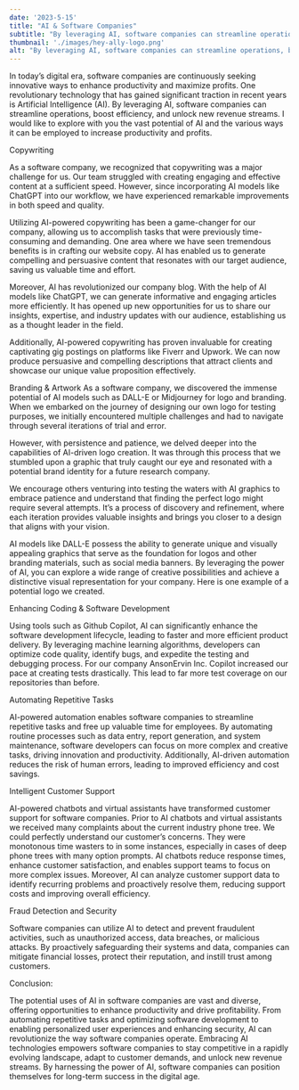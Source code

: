 ```yaml
---
date: '2023-5-15'
title: "AI & Software Companies"
subtitle: "By leveraging AI, software companies can streamline operations, boost efficiency, and unlock new revenue streams."
thumbnail: './images/hey-ally-logo.png'
alt: "By leveraging AI, software companies can streamline operations, boost efficiency, and unlock new revenue streams."
---
```


In today’s digital era, software companies are continuously seeking innovative ways to enhance productivity and maximize profits. One revolutionary technology that has gained significant traction in recent years is Artificial Intelligence (AI). By leveraging AI, software companies can streamline operations, boost efficiency, and unlock new revenue streams. I would like to explore with you the vast potential of AI and the various ways it can be employed to increase productivity and profits.

Copywriting

As a software company, we recognized that copywriting was a major challenge for us. Our team struggled with creating engaging and effective content at a sufficient speed. However, since incorporating AI models like ChatGPT into our workflow, we have experienced remarkable improvements in both speed and quality.

Utilizing AI-powered copywriting has been a game-changer for our company, allowing us to accomplish tasks that were previously time-consuming and demanding. One area where we have seen tremendous benefits is in crafting our website copy. AI has enabled us to generate compelling and persuasive content that resonates with our target audience, saving us valuable time and effort.

Moreover, AI has revolutionized our company blog. With the help of AI models like ChatGPT, we can generate informative and engaging articles more efficiently. It has opened up new opportunities for us to share our insights, expertise, and industry updates with our audience, establishing us as a thought leader in the field.

Additionally, AI-powered copywriting has proven invaluable for creating captivating gig postings on platforms like Fiverr and Upwork. We can now produce persuasive and compelling descriptions that attract clients and showcase our unique value proposition effectively.

Branding & Artwork
As a software company, we discovered the immense potential of AI models such as DALL-E or Midjourney for logo and branding. When we embarked on the journey of designing our own logo for testing purposes, we initially encountered multiple challenges and had to navigate through several iterations of trial and error.

However, with persistence and patience, we delved deeper into the capabilities of AI-driven logo creation. It was through this process that we stumbled upon a graphic that truly caught our eye and resonated with a potential brand identity for a future research company.

We encourage others venturing into testing the waters with AI graphics to embrace patience and understand that finding the perfect logo might require several attempts. It’s a process of discovery and refinement, where each iteration provides valuable insights and brings you closer to a design that aligns with your vision.

AI models like DALL-E possess the ability to generate unique and visually appealing graphics that serve as the foundation for logos and other branding materials, such as social media banners. By leveraging the power of AI, you can explore a wide range of creative possibilities and achieve a distinctive visual representation for your company.
Here is one example of a potential logo we created.

Enhancing Coding & Software Development

Using tools such as Github Copilot, AI can significantly enhance the software development lifecycle, leading to faster and more efficient product delivery. By leveraging machine learning algorithms, developers can optimize code quality, identify bugs, and expedite the testing and debugging process. For our company AnsonErvin Inc. Copilot increased our pace at creating tests drastically. This lead to far more test coverage on our repositories than before.

Automating Repetitive Tasks

AI-powered automation enables software companies to streamline repetitive tasks and free up valuable time for employees. By automating routine processes such as data entry, report generation, and system maintenance, software developers can focus on more complex and creative tasks, driving innovation and productivity. Additionally, AI-driven automation reduces the risk of human errors, leading to improved efficiency and cost savings.

Intelligent Customer Support

AI-powered chatbots and virtual assistants have transformed customer support for software companies. Prior to AI chatbots and virtual assistants we received many complaints about the current industry phone tree. We could perfectly understand our customer’s concerns. They were monotonous time wasters to in some instances, especially in cases of deep phone trees with many option prompts. AI chatbots reduce response times, enhance customer satisfaction, and enables support teams to focus on more complex issues. Moreover, AI can analyze customer support data to identify recurring problems and proactively resolve them, reducing support costs and improving overall efficiency.

Fraud Detection and Security

Software companies can utilize AI to detect and prevent fraudulent activities, such as unauthorized access, data breaches, or malicious attacks. By proactively safeguarding their systems and data, companies can mitigate financial losses, protect their reputation, and instill trust among customers.

Conclusion:

The potential uses of AI in software companies are vast and diverse, offering opportunities to enhance productivity and drive profitability. From automating repetitive tasks and optimizing software development to enabling personalized user experiences and enhancing security, AI can revolutionize the way software companies operate. Embracing AI technologies empowers software companies to stay competitive in a rapidly evolving landscape, adapt to customer demands, and unlock new revenue streams. By harnessing the power of AI, software companies can position themselves for long-term success in the digital age.